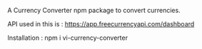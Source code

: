 A Currency Converter npm package to convert currencies.


API used in this is : https://app.freecurrencyapi.com/dashboard


Installation : npm i vi-currency-converter
